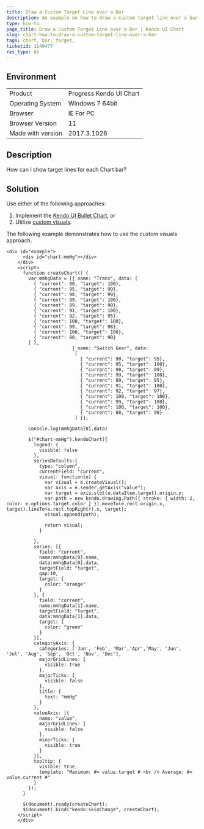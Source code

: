 ```yaml
---
title: Draw a Custom Target Line over a Bar
description: An example on how to draw a custom target line over a bar in the Kendo UI Chart.
type: how-to
page_title: Draw a Custom Target Line over a Bar | Kendo UI Chart
slug: chart-how-to-draw-a-custom-target-line-over-a-bar
tags: chart, bar, target,
ticketid: 1140477
res_type: kb
---
```


## Environment

<table>
 <tr>
  <td>Product</td>
  <td>Progress Kendo UI Chart</td>
 </tr>
 <tr>
  <td>Operating System</td>
  <td>Windows 7 64bit</td>
 </tr>
 <tr>
  <td>Browser</td>
  <td>IE For PC</td>
 </tr>
 <tr>
  <td>Browser Version</td>
  <td>11</td>
 </tr> <tr>
  <td>Made with version</td>
  <td>2017.3.1026</td>
 </tr>
</table>


## Description

How can I show target lines for each Chart bar?

## Solution

Use either of the following approaches:
1. Implement the [Kendo UI Bullet Chart](http://demos.telerik.com/kendo-ui/bullet-charts/index), or
1. Utilize [custom visuals](https://docs.telerik.com/kendo-ui/api/javascript/dataviz/ui/chart/configuration/seriesdefaults.visual).

The following example demonstrates how to use the custom visuals approach.

```dojo
<div id="example">
      <div id="chart-mmHg"></div>
    </div>
    <script>
      function createChart() {
        var mmhgData = [{ name: "Trans", data: [
          { "current": 90, "target": 100},
          { "current": 95, "target": 99},
          { "current": 98, "target": 99},
          { "current": 99, "target": 100},
          { "current": 89, "target": 90},
          { "current": 91, "target": 100},
          { "current": 92, "target": 95},
          { "current": 100, "target": 100},
          { "current": 99, "target": 98},
          { "current": 100, "target": 100},
          { "current": 80, "target": 90}
        ] },
                        { name: "Switch Gear", data:
                         [
                           { "current": 90, "target": 95},
                           { "current": 95, "target": 100},
                           { "current": 98, "target": 99},
                           { "current": 99, "target": 100},
                           { "current": 89, "target": 95},
                           { "current": 91, "target": 100},
                           { "current": 92, "target": 97},
                           { "current": 100, "target": 100},
                           { "current": 99, "target": 100},
                           { "current": 100, "target": 100},
                           { "current": 88, "target": 90}
                         ] }];

        console.log(mmhgData[0].data)

        $("#chart-mmHg").kendoChart({
          legend: {
            visible: false
          },
          seriesDefaults:{
            type: "column",
            currentField: "current",
            visual: function(e) {
              var visual = e.createVisual();
              var axis = e.sender.getAxis("value");
              var target = axis.slot(e.dataItem.target).origin.y;
              var path = new kendo.drawing.Path({ stroke: { width: 2, color: e.options.target.color } }).moveTo(e.rect.origin.x, target).lineTo(e.rect.topRight().x, target);
              visual.append(path);

              return visual;
            }

          },
          series: [{
            field: "current",
            name:mmhgData[0].name,
            data:mmhgData[0].data,
            targetField: "target",
            gap:10,
            target: {
              color: "orange"
            }
          }, {
            field: "current",
            name:mmhgData[1].name,
            targetField: "target",
            data:mmhgData[1].data,
            target: {
              color: "green"
            }
          }],
          categoryAxis: {
            categories: ['Jan', 'Feb', 'Mar','Apr','May', 'Jun', 'Jul', 'Aug', 'Sep', 'Oct', 'Nov', 'Dec'],
            majorGridLines: {
              visible: true
            },
            majorTicks: {
              visible: false
            },
            title: {
              text: "mmHg"
            }
          },
          valueAxis: [{
            name: "value",
            majorGridLines: {
              visible: false
            },
            minorTicks: {
              visible: true
            }
          }],
          tooltip: {
            visible: true,
            template: "Maximum: #= value.target # <br /> Average: #= value.current #"
          }
        });
      }

      $(document).ready(createChart);
      $(document).bind("kendo:skinChange", createChart);
    </script>
    </div>
```

